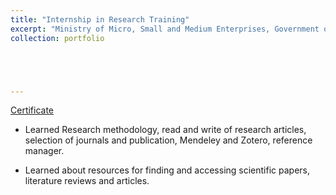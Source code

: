 ```yaml
---
title: "Internship in Research Training"
excerpt: "Ministry of Micro, Small and Medium Enterprises, Government of India Society"
collection: portfolio





---
```


[Certificate](https://drive.google.com/file/d/160ZtgVoCWMuNj8k9bgR_9ktxZUtpfPrG/view?usp=sharing) 

* Learned Research methodology, read and write of research articles, selection of journals and publication,
Mendeley and Zotero, reference manager.

* Learned about resources for finding and accessing scientific papers, literature reviews and articles.




